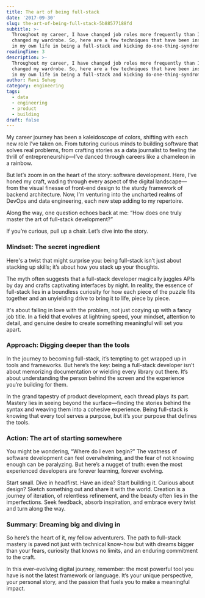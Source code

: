```yaml
---
title: The art of being full-stack
date: '2017-09-30'
slug: the-art-of-being-full-stack-5b88577188fd
subtitle: >-
  Throughout my career, I have changed job roles more frequently than I have
  changed my wardrobe. So, here are a few techniques that have been instrumental
  in my own life in being a full-stack and kicking do-one-thing-syndrome butt.
readingTime: 3
description: >-
  Throughout my career, I have changed job roles more frequently than I have
  changed my wardrobe. So, here are a few techniques that have been instrumental
  in my own life in being a full-stack and kicking do-one-thing-syndrome butt.
author: Ravi Suhag
category: engineering
tags:
  - data
  - engineering
  - product
  - building
draft: false
---
```


My career journey has been a kaleidoscope of colors, shifting with each new role I’ve taken on. From tutoring curious minds to building software that solves real problems, from crafting stories as a data journalist to feeling the thrill of entrepreneurship—I’ve danced through careers like a chameleon in a rainbow.

But let’s zoom in on the heart of the story: software development. Here, I’ve honed my craft, wading through every aspect of the digital landscape—from the visual finesse of front-end design to the sturdy framework of backend architecture. Now, I’m venturing into the uncharted realms of DevOps and data engineering, each new step adding to my repertoire.

Along the way, one question echoes back at me: “How does one truly master the art of full-stack development?”

If you’re curious, pull up a chair. Let’s dive into the story.

### Mindset: The secret ingredient

Here's a twist that might surprise you: being full-stack isn’t just about stacking up skills; it’s about how you stack up your thoughts.

The myth often suggests that a full-stack developer magically juggles APIs by day and crafts captivating interfaces by night. In reality, the essence of full-stack lies in a boundless curiosity for how each piece of the puzzle fits together and an unyielding drive to bring it to life, piece by piece.

It's about falling in love with the problem, not just cozying up with a fancy job title. In a field that evolves at lightning speed, your mindset, attention to detail, and genuine desire to create something meaningful will set you apart.

### Approach: Digging deeper than the tools

In the journey to becoming full-stack, it’s tempting to get wrapped up in tools and frameworks. But here’s the key: being a full-stack developer isn’t about memorizing documentation or wielding every library out there. It’s about understanding the person behind the screen and the experience you’re building for them.

In the grand tapestry of product development, each thread plays its part. Mastery lies in seeing beyond the surface—finding the stories behind the syntax and weaving them into a cohesive experience. Being full-stack is knowing that every tool serves a purpose, but it’s your purpose that defines the tools.

### Action: The art of starting somewhere

You might be wondering, “Where do I even begin?” The vastness of software development can feel overwhelming, and the fear of not knowing enough can be paralyzing. But here’s a nugget of truth: even the most experienced developers are forever learning, forever evolving.

Start small. Dive in headfirst. Have an idea? Start building it. Curious about design? Sketch something out and share it with the world. Creation is a journey of iteration, of relentless refinement, and the beauty often lies in the imperfections. Seek feedback, absorb inspiration, and embrace every twist and turn along the way.

### Summary: Dreaming big and diving in

So here’s the heart of it, my fellow adventurers. The path to full-stack mastery is paved not just with technical know-how but with dreams bigger than your fears, curiosity that knows no limits, and an enduring commitment to the craft.

In this ever-evolving digital journey, remember: the most powerful tool you have is not the latest framework or language. It’s your unique perspective, your personal story, and the passion that fuels you to make a meaningful impact.
